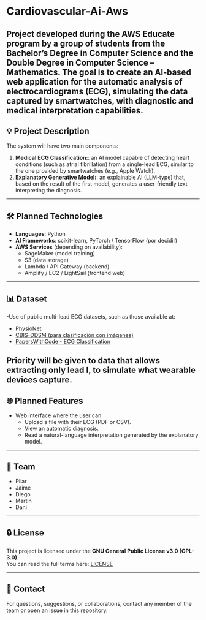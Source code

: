 # Cardiovascular-Ai-Aws


Project developed during the AWS Educate program by a group of students from the Bachelor’s Degree in Computer Science and the Double Degree in Computer Science – Mathematics. The goal is to create an AI-based web application for the automatic analysis of electrocardiograms (ECG), simulating the data captured by smartwatches, with diagnostic and medical interpretation capabilities.
---

## 💡 Project Description

The system will have two main components:

1. **Medical ECG Classification:**: an AI model capable of detecting heart conditions (such as atrial fibrillation) from a single-lead ECG, similar to the one provided by smartwatches (e.g., Apple Watch).
2. **Explanatory Generative Model:**: an explainable AI (LLM-type) that, based on the result of the first model, generates a user-friendly text interpreting the diagnosis.

---

## 🛠️ Planned Technologies

- **Languages**: Python
- **AI Frameworks**: scikit-learn, PyTorch / TensorFlow (por decidir)
- **AWS Services** (depending on availability):
  - SageMaker (model training)
  - S3 (data storage)
  - Lambda / API Gateway (backend)
  - Amplify / EC2 / LightSail (frontend web)

---

## 📊 Dataset

-Use of public multi-lead ECG datasets, such as those available at:
  - [PhysioNet](https://physionet.org/)
  - [CBIS-DDSM (para clasificación con imágenes)](https://www.cancerimagingarchive.net/collection/cbis-ddsm/)
  - [PapersWithCode - ECG Classification](https://paperswithcode.com/datasets?task=ecg-classification)

Priority will be given to data that allows extracting only lead I, to simulate what wearable devices capture.
---

## 🌐 Planned Features
- Web interface where the user can:
  - Upload a file with their ECG (PDF or CSV).
  - View an automatic diagnosis.
  - Read a natural-language interpretation generated by the explanatory model.
---

## 👥 Team

- Pilar  
- Jaime  
- Diego  
- Martin  
- Dani  

---

## 🔒 License

This project is licensed under the **GNU General Public License v3.0 (GPL-3.0)**.  
You can read the full terms here: [LICENSE](https://www.gnu.org/licenses/gpl-3.0.html)

---

## 💬 Contact

For questions, suggestions, or collaborations, contact any member of the team or open an issue in this repository.

